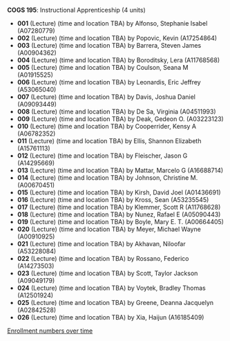 **COGS 195**: Instructional Apprenticeship (4 units)

- **001** (Lecture) (time and location TBA) by Alfonso, Stephanie Isabel (A07280779)
- **002** (Lecture) (time and location TBA) by Popovic, Kevin (A17254864)
- **003** (Lecture) (time and location TBA) by Barrera, Steven James (A00904362)
- **004** (Lecture) (time and location TBA) by Boroditsky, Lera (A11768568)
- **005** (Lecture) (time and location TBA) by Coulson, Seana M (A01915525)
- **006** (Lecture) (time and location TBA) by Leonardis, Eric Jeffrey (A53065040)
- **007** (Lecture) (time and location TBA) by Davis, Joshua Daniel (A09093449)
- **008** (Lecture) (time and location TBA) by De Sa, Virginia (A04511993)
- **009** (Lecture) (time and location TBA) by Deak, Gedeon O. (A03223123)
- **010** (Lecture) (time and location TBA) by Cooperrider, Kensy A (A06782352)
- **011** (Lecture) (time and location TBA) by Ellis, Shannon Elizabeth (A15761113)
- **012** (Lecture) (time and location TBA) by Fleischer, Jason G (A14295669)
- **013** (Lecture) (time and location TBA) by Mattar, Marcelo G (A16688714)
- **014** (Lecture) (time and location TBA) by Johnson, Christine M. (A00670451)
- **015** (Lecture) (time and location TBA) by Kirsh, David Joel (A01436691)
- **016** (Lecture) (time and location TBA) by Kross, Sean (A53235545)
- **017** (Lecture) (time and location TBA) by Klemmer, Scott R (A11768628)
- **018** (Lecture) (time and location TBA) by Nunez, Rafael E (A05090443)
- **019** (Lecture) (time and location TBA) by Boyle, Mary E. T. (A00664405)
- **020** (Lecture) (time and location TBA) by Meyer, Michael Wayne (A00910925)
- **021** (Lecture) (time and location TBA) by Akhavan, Niloofar (A53228084)
- **022** (Lecture) (time and location TBA) by Rossano, Federico (A14273503)
- **023** (Lecture) (time and location TBA) by Scott, Taylor Jackson (A09049179)
- **024** (Lecture) (time and location TBA) by Voytek, Bradley Thomas (A12501924)
- **025** (Lecture) (time and location TBA) by Greene, Deanna Jacquelyn (A02842528)
- **026** (Lecture) (time and location TBA) by Xia, Haijun (A16185409)

[Enrollment numbers over time](./COGS195.tsv)
